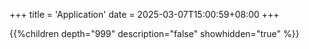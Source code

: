 +++
title = 'Application'
date = 2025-03-07T15:00:59+08:00
+++

{{%children depth="999" description="false" showhidden="true" %}}


